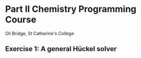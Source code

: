 # Part II Chemistry Programming Course
Oli Bridge, St Catharine's College
## Exercise 1: A general Hückel solver
